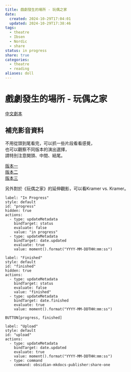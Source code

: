 ```yaml
---
title: 戲劇發生的場所 - 玩偶之家
date:
  created: 2024-10-29T17:04:01
  updated: 2024-10-29T17:38:46
tags:
  - theatre
  - Ibsen
  - Nordic
  - share
status: in progress
share: true
categories:
  - theatre
  - reading
aliases: doll
---
```

# 戲劇發生的場所 - 玩偶之家  
  
[中文劇本](https://drive.google.com/file/d/1ipUnuNF70G7YxiUlDkjbvPxImaWLOwMF/view?usp=drive_link)  
  
## 補充影音資料  
  
不用從頭到尾看完，可以抓一些片段看看感覺，  
也可以觀察不同版本的演出選擇，  
請特別注意開頭、中間、結尾。  
  
[版本一](https://www.youtube.com/watch?v=sr3nw7CZvO8&t=872s)    
[版本二](https://www.youtube.com/watch?v=ZJDnHQT2BDk)    
[版本三](https://www.youtube.com/watch?v=9jxemLaLyHo)  
  
另外對於《玩偶之家》的延伸觀影，可以看Kramer vs. Kramer。  
  
```meta-bind-button  
label: "In Progress"  
style: default  
id: "progress"  
hidden: true  
actions:  
  - type: updateMetadata  
    bindTarget: status  
    evaluate: false  
    value: "in progress"  
  - type: updateMetadata  
    bindTarget: date.updated  
    evaluate: true  
    value: moment().format("YYYY-MM-DDTHH:mm:ss")  
```  
```meta-bind-button  
label: "Finished"  
style: default  
id: "finished"  
hidden: true  
actions:  
  - type: updateMetadata  
    bindTarget: status  
    evaluate: false  
    value: "finished"  
  - type: updateMetadata  
    bindTarget: date.finished  
    evaluate: true  
    value: moment().format("YYYY-MM-DDTHH:mm:ss")  
```  
`BUTTON[progress, finished]`  
```meta-bind-button  
label: "Upload"  
style: default  
id: "upload"  
actions:  
  - type: updateMetadata  
    bindTarget: date.updated  
    evaluate: true  
    value: moment().format("YYYY-MM-DDTHH:mm:ss")  
  - type: command  
    command: obsidian-mkdocs-publisher:share-one  
```  
